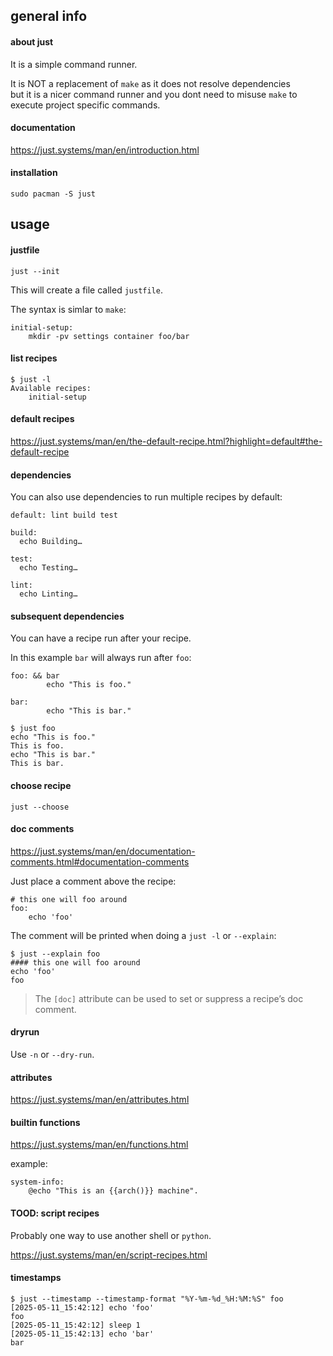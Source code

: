 ## general info

#### about just

It is a simple command runner.

It is NOT a replacement of `make` as it does not resolve dependencies \
but it is a nicer command runner and you dont need to misuse `make` to \
execute project specific commands.

#### documentation

https://just.systems/man/en/introduction.html

#### installation

```
sudo pacman -S just
```

## usage

#### justfile

```
just --init
```

This will create a file called `justfile`.

The syntax is simlar to `make`:
```
initial-setup:
	mkdir -pv settings container foo/bar
```

#### list recipes

```
$ just -l
Available recipes:
    initial-setup
```

#### default recipes

https://just.systems/man/en/the-default-recipe.html?highlight=default#the-default-recipe

#### dependencies

You can also use dependencies to run multiple recipes by default:

```
default: lint build test

build:
  echo Building…

test:
  echo Testing…

lint:
  echo Linting…
```

#### subsequent dependencies

You can have a recipe run after your recipe.

In this example `bar` will always run after `foo`:
```
foo: && bar
        echo "This is foo."

bar:
        echo "This is bar."
```

```
$ just foo
echo "This is foo."
This is foo.
echo "This is bar."
This is bar.
```

#### choose recipe

```
just --choose
```

#### doc comments

https://just.systems/man/en/documentation-comments.html#documentation-comments

Just place a comment above the recipe:
```
# this one will foo around
foo:
	echo 'foo'
```

The comment will be printed when doing a `just -l` or `--explain`:
```
$ just --explain foo
#### this one will foo around
echo 'foo'
foo
```

> The `[doc]` attribute can be used to set or suppress a recipe’s doc comment.

#### dryrun

Use `-n` or `--dry-run`.

#### attributes

https://just.systems/man/en/attributes.html

#### builtin functions

https://just.systems/man/en/functions.html

example:
```
system-info:
	@echo "This is an {{arch()}} machine".
```

#### TOOD: script recipes

Probably one way to use another shell or `python`.

https://just.systems/man/en/script-recipes.html

#### timestamps

```
$ just --timestamp --timestamp-format "%Y-%m-%d_%H:%M:%S" foo
[2025-05-11_15:42:12] echo 'foo'
foo
[2025-05-11_15:42:12] sleep 1
[2025-05-11_15:42:13] echo 'bar'
bar
```
